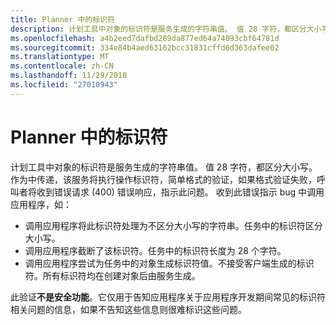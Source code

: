 ```yaml
---
title: Planner 中的标识符
description: 计划工具中对象的标识符是服务生成的字符串值。 值 28 字符，都区分大小写。 作为中传递，该服务将执行操作标识符，简单格式的验证，如果格式验证失败，呼叫者将收到错误请求 (400) 错误响应，指示此问题。 收到此错误指示 bug 中调用应用程序，如：
ms.openlocfilehash: a4b2eed7dafbd289da877ed64a74093cbf64781d
ms.sourcegitcommit: 334e84b4aed63162bcc31831cffd6d363dafee02
ms.translationtype: MT
ms.contentlocale: zh-CN
ms.lasthandoff: 11/29/2018
ms.locfileid: "27010943"
---
```

# <a name="identifiers-in-planner"></a>Planner 中的标识符

计划工具中对象的标识符是服务生成的字符串值。 值 28 字符，都区分大小写。 作为中传递，该服务将执行操作标识符，简单格式的验证，如果格式验证失败，呼叫者将收到错误请求 (400) 错误响应，指示此问题。 收到此错误指示 bug 中调用应用程序，如：

- 调用应用程序将此标识符处理为不区分大小写的字符串。任务中的标识符区分大小写。
- 调用应用程序截断了该标识符。任务中的标识符长度为 28 个字符。
- 调用应用程序尝试为任务中的对象生成标识符值。不接受客户端生成的标识符。所有标识符均在创建对象后由服务生成。

此验证**不是安全功能**。它仅用于告知应用程序关于应用程序开发期间常见的标识符相关问题的信息，如果不告知这些信息则很难标识这些问题。